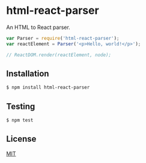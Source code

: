 # html-react-parser

An HTML to React parser.

```js
var Parser = require('html-react-parser');
var reactElement = Parser('<p>Hello, world!</p>');

// ReactDOM.render(reactElement, node);
```

## Installation

```sh
$ npm install html-react-parser
```

## Testing

```sh
$ npm test
```

## License

[MIT](https://github.com/remarkablemark/html-react-parser/blob/master/LICENSE)
